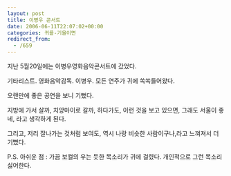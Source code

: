 ```yaml
---
layout: post
title: 이병우 콘서트
date: 2006-06-11T22:07:02+00:00
categories: 귀를-기울이면
redirect_from:
  - /659
---
```


지난 5월20일에는 이병우영화음악콘서트에 갔었다.

기타리스트. 영화음악감독. 이병우. 모든 연주가 귀에 쏙쏙들어왔다.

오랜만에 좋은 공연을 보니 기뻤다.

지방에 가서 살까, 치앙마이로 갈까, 하다가도, 이런 것을 보고 있으면, 그래도 서울이 좋네, 라고 생각하게 된다.

그리고, 저리 잘나가는 것처럼 보여도, 역시 나랑 비슷한 사람이구나,라고 느껴져서 더 기뻤다.

P.S. 아쉬운 점 : 가끔 보컬의 우는 듯한 목소리가 귀에 걸렸다. 개인적으로 그런 목소리 싫어한다.
<div id=comments>
</div>
